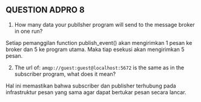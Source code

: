 ## QUESTION ADPRO 8

1. How many data your publlsher program will send to the message broker in one run?

Setiap pemanggilan function publish_event() akan mengirimkan 1 pesan ke broker dan 5 ke program utama. Maka tiap esekusi akan mengirimkan 5 pesan.

2. The url of: `amqp://guest:guest@localhost:5672` is the same as in the subscriber program, what does it mean?

Hal ini memastikan bahwa subscriber dan publisher terhubung pada infrastruktur pesan yang sama agar dapat bertukar pesan secara lancar.